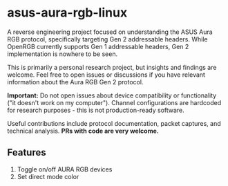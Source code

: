 # asus-aura-rgb-linux

A reverse engineering project focused on understanding the ASUS Aura RGB protocol, specifically targeting Gen 2 addressable headers. While OpenRGB currently supports Gen 1 addressable headers, Gen 2 implementation is nowhere to be seen.

This is primarily a personal research project, but insights and findings are welcome. Feel free to open issues or discussions if you have relevant information about the Aura RGB Gen 2 protocol.

**Important:** Do not open issues about device compatibility or functionality ("it doesn't work on my computer"). Channel configurations are hardcoded for research purposes - this is not production-ready software.

Useful contributions include protocol documentation, packet captures, and technical analysis. **PRs with code are very welcome.**

## Features

1. Toggle on/off AURA RGB devices
2. Set direct mode color


